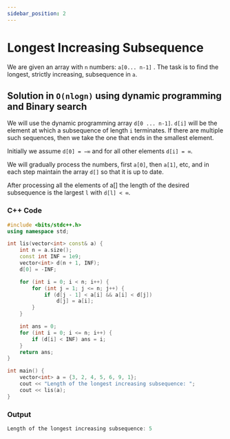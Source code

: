 ```yaml
---
sidebar_position: 2
---
```


# Longest Increasing Subsequence

We are given an array with `n` numbers: `a[0... n-1]` . The task is to find the longest, strictly increasing, subsequence in `a`.

## Solution in `O(nlogn)` using dynamic programming and Binary search

We will use the dynamic programming array `d[0 ... n-1]`. `d[i]` will be the element at which a subsequence of length `i` terminates. If there are multiple such sequences, then we take the one that ends in the smallest element.

Initially we assume `d[0] = −∞` and for all other elements `d[i] = ∞`.

We will gradually process the numbers, first `a[0]`, then `a[1]`, etc, and in each step maintain the array `d[]` so that it is up to date.

After processing all the elements of a[] the length of the desired subsequence is the largest `l` with `d[l] < ∞`.

### C++ Code

```cpp
#include <bits/stdc++.h>
using namespace std;

int lis(vector<int> const& a) {
    int n = a.size();
    const int INF = 1e9;
    vector<int> d(n + 1, INF);
    d[0] = -INF;

    for (int i = 0; i < n; i++) {
        for (int j = 1; j <= n; j++) {
            if (d[j - 1] < a[i] && a[i] < d[j])
                d[j] = a[i];
        }
    }

    int ans = 0;
    for (int i = 0; i <= n; i++) {
        if (d[i] < INF) ans = i;
    }
    return ans;
}

int main() {
    vector<int> a = {3, 2, 4, 5, 6, 9, 1};
    cout << "Length of the longest increasing subsequence: ";
    cout << lis(a);
}
```

### Output

```cpp
Length of the longest increasing subsequence: 5
```
